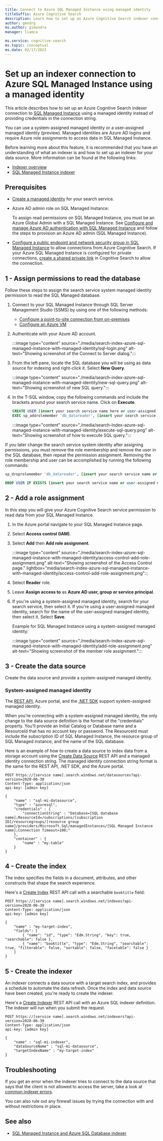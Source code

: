 ```yaml
---
title: Connect to Azure SQL Managed Instance using managed identity
titleSuffix: Azure Cognitive Search
description: Learn how to set up an Azure Cognitive Search indexer connection to an Azure SQL Managed Instance using a managed identity
author: gmndrg
ms.author: gimondra
manager: liamca

ms.service: cognitive-search
ms.topic: conceptual
ms.date: 02/17/2023
---
```


# Set up an indexer connection to Azure SQL Managed Instance using a managed identity

This article describes how to set up an Azure Cognitive Search indexer connection to [SQL Managed Instance](/azure/azure-sql/managed-instance/sql-managed-instance-paas-overview) using a managed identity instead of providing credentials in the connection string.

You can use a system-assigned managed identity or a user-assigned managed identity (preview). Managed identities are Azure AD logins and require Azure role assignments to access data in SQL Managed Instance.

Before learning more about this feature, it is recommended that you have an understanding of what an indexer is and how to set up an indexer for your data source. More information can be found at the following links:

* [Indexer overview](search-indexer-overview.md)
* [SQL Managed Instance indexer](search-howto-connecting-azure-sql-database-to-azure-search-using-indexers.md)

## Prerequisites

* [Create a managed identity](search-howto-managed-identities-data-sources.md) for your search service.

* Azure AD admin role on SQL Managed Instance:

  To assign read permissions on SQL Managed Instance, you must be an Azure Global Admin with a SQL Managed Instance. See [Configure and manage Azure AD authentication with SQL Managed Instance](/azure/azure-sql/database/authentication-aad-configure) and follow the steps to provision an Azure AD admin (SQL Managed Instance). 

* [Configure a public endpoint and network security group in SQL Managed Instance](search-howto-connecting-azure-sql-mi-to-azure-search-using-indexers.md) to allow connections from Azure Cognitive Search. If your Azure SQL Managed Instance is configured for private connections, [create a shared private link](search-indexer-how-to-access-private-sql.md) in Cognitive Search to allow the connection.

## 1 - Assign permissions to read the database

Follow these steps to assign the search service system managed identity permission to read the SQL Managed database.

1. Connect to your SQL Managed Instance through SQL Server Management Studio (SSMS) by using one of the following methods:

    - [Configure a point-to-site connection from on-premises](/azure/azure-sql/managed-instance/point-to-site-p2s-configure)
    - [Configure an Azure VM](/azure/azure-sql/managed-instance/connect-vm-instance-configure)

1. Authenticate with your Azure AD account.

   :::image type="content" source="./media/search-index-azure-sql-managed-instance-with-managed-identity/sql-login.png" alt-text="Showing screenshot of the Connect to Server dialog.":::

3. From the left pane, locate the SQL database you will be using as data source for indexing and right-click it. Select **New Query**. 

   :::image type="content" source="./media/search-index-azure-sql-managed-instance-with-managed-identity/new-sql-query.png" alt-text="Showing screenshot of new SQL query.":::


4. In the T-SQL window, copy the following commands and include the brackets around your search service name. Click on **Execute**.

    
    ```sql
    CREATE USER [insert your search service name here or user-assigned managed identity name] FROM EXTERNAL PROVIDER;
    EXEC sp_addrolemember 'db_datareader', [insert your search service name here or user-assigned managed identity name];
    ```

    :::image type="content" source="./media/search-index-azure-sql-managed-instance-with-managed-identity/execute-sql-query.png" alt-text="Showing screenshot of how to execute SQL query.":::

If you later change the search service system identity after assigning permissions, you must remove the role membership and remove the user in the SQL database, then repeat the permission assignment. Removing the role membership and user can be accomplished by running the following commands:

 ```sql
sp_droprolemember 'db_datareader', [insert your search service name or user-assigned managed identity name];

DROP USER IF EXISTS [insert your search service name or user-assigned managed identity name];
```

## 2 - Add a role assignment

In this step you will give your Azure Cognitive Search service permission to read data from your SQL Managed Instance.

1. In the Azure portal navigate to your SQL Managed Instance page.
1. Select **Access control (IAM)**.
1. Select **Add** then **Add role assignment**.

   :::image type="content" source="./media/search-index-azure-sql-managed-instance-with-managed-identity/access-control-add-role-assignment.png" alt-text="Showing screenshot of the Access Control page." lightbox="media/search-index-azure-sql-managed-instance-with-managed-identity/access-control-add-role-assignment.png":::


4. Select **Reader** role.
1. Leave **Assign access to** as **Azure AD user, group or service principal**.
1. If you're using a system-assigned managed identity, search for your search service, then select it. If you're using a user-assigned managed identity, search for the name of the user-assigned managed identity, then select it. Select **Save**.

    Example for SQL Managed Instance using a system-assigned managed identity:

    :::image type="content" source="./media/search-index-azure-sql-managed-instance-with-managed-identity/add-role-assignment.png" alt-text="Showing screenshot of the member role assignment.":::

## 3 - Create the data source

Create the data source and provide a system-assigned managed identity. 

### System-assigned managed identity

The [REST API](/rest/api/searchservice/create-data-source), Azure portal, and the [.NET SDK](/dotnet/api/azure.search.documents.indexes.models.searchindexerdatasourceconnection) support system-assigned managed identity. 

When you're connecting with a system-assigned managed identity, the only change to the data source definition is the format of the "credentials" property. You'll provide an Initial Catalog or Database name and a ResourceId that has no account key or password. The ResourceId must include the subscription ID of SQL Managed Instance, the resource group of SQL Managed instance, and the name of the SQL database. 

Here is an example of how to create a data source to index data from a storage account using the [Create Data Source](/rest/api/searchservice/create-data-source) REST API and a managed identity connection string. The managed identity connection string format is the same for the REST API, .NET SDK, and the Azure portal.  

```http
POST https://[service name].search.windows.net/datasources?api-version=2020-06-30
Content-Type: application/json
api-key: [admin key]

{
    "name" : "sql-mi-datasource",
    "type" : "azuresql",
    "credentials" : { 
        "connectionString" : "Database=[SQL database name];ResourceId=/subscriptions/[subscription ID]/resourcegroups/[resource group name]/providers/Microsoft.Sql/managedInstances/[SQL Managed Instance name];Connection Timeout=100;"
    },
    "container" : { 
        "name" : "my-table" 
    }
} 
```

## 4 - Create the index

The index specifies the fields in a document, attributes, and other constructs that shape the search experience.

Here's a [Create Index](/rest/api/searchservice/create-index) REST API call with a searchable `booktitle` field:   

```http
POST https://[service name].search.windows.net/indexes?api-version=2020-06-30
Content-Type: application/json
api-key: [admin key]

{
    "name" : "my-target-index",
    "fields": [
        { "name": "id", "type": "Edm.String", "key": true, "searchable": false },
        { "name": "booktitle", "type": "Edm.String", "searchable": true, "filterable": false, "sortable": false, "facetable": false }
    ]
}
```

## 5 - Create the indexer

An indexer connects a data source with a target search index, and provides a schedule to automate the data refresh. Once the index and data source have been created, you're ready to create the indexer.

Here's a [Create Indexer](/rest/api/searchservice/create-indexer) REST API call with an Azure SQL indexer definition. The indexer will run when you submit the request.

```http
POST https://[service name].search.windows.net/indexers?api-version=2020-06-30
Content-Type: application/json
api-key: [admin key]

{
    "name" : "sql-mi-indexer",
    "dataSourceName" : "sql-mi-datasource",
    "targetIndexName" : "my-target-index"
}
```    

## Troubleshooting

If you get an error when the indexer tries to connect to the data source that says that the client is not allowed to access the server, take a look at [common indexer errors](./search-indexer-troubleshooting.md).

You can also rule out any firewall issues by trying the connection with and without restrictions in place.

## See also

* [SQL Managed Instance and Azure SQL Database indexer](search-howto-connecting-azure-sql-database-to-azure-search-using-indexers.md)

